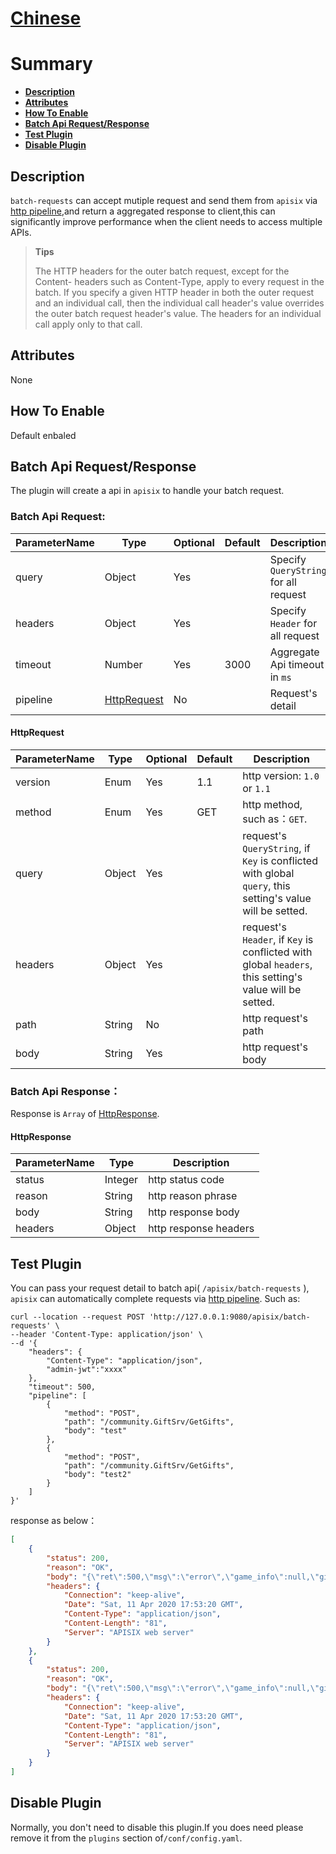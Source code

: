 <!--
#
# Licensed to the Apache Software Foundation (ASF) under one or more
# contributor license agreements.  See the NOTICE file distributed with
# this work for additional information regarding copyright ownership.
# The ASF licenses this file to You under the Apache License, Version 2.0
# (the "License"); you may not use this file except in compliance with
# the License.  You may obtain a copy of the License at
#
#     http://www.apache.org/licenses/LICENSE-2.0
#
# Unless required by applicable law or agreed to in writing, software
# distributed under the License is distributed on an "AS IS" BASIS,
# WITHOUT WARRANTIES OR CONDITIONS OF ANY KIND, either express or implied.
# See the License for the specific language governing permissions and
# limitations under the License.
#
-->

# [Chinese](../zh-cn/plugins/batch-requests.md)

# Summary

- [**Description**](#Description)
- [**Attributes**](#Attributes)
- [**How To Enable**](#how-to-Enable)
- [**Batch Api Request/Response**](#batch-api-request/response)
- [**Test Plugin**](#test-plugin)
- [**Disable Plugin**](#disable-plugin)

## Description

`batch-requests` can accept mutiple request and send them from `apisix` via [http pipeline](https://en.wikipedia.org/wiki/HTTP_pipelining),and return a aggregated response to client,this can significantly improve performance when the client needs to access multiple APIs.

> **Tips**
>
> The HTTP headers for the outer batch request, except for the Content- headers such as Content-Type, apply to every request in the batch. If you specify a given HTTP header in both the outer request and an individual call, then the individual call header's value overrides the outer batch request header's value. The headers for an individual call apply only to that call.

## Attributes

None

## How To Enable

Default enbaled

## Batch Api Request/Response
The plugin will create a api in `apisix` to handle your batch request.

### Batch Api Request:

| ParameterName | Type | Optional | Default | Description |
| --- | --- | --- | --- | --- |
| query | Object | Yes | | Specify `QueryString` for all request |
| headers | Object | Yes | | Specify `Header` for all request |
| timeout | Number | Yes | 3000 | Aggregate Api timeout in `ms` |
| pipeline | [HttpRequest](#Request) | No | | Request's detail |

#### HttpRequest
| ParameterName | Type | Optional | Default | Description |
| --- | --- | --- | --- | --- |
| version | Enum | Yes | 1.1 | http version: `1.0` or `1.1` |
| method | Enum | Yes | GET | http method, such as：`GET`. |
| query | Object | Yes | | request's `QueryString`, if `Key` is conflicted with global `query`, this setting's value will be setted.|
| headers | Object | Yes | | request's `Header`, if `Key` is conflicted with global `headers`, this setting's value will be setted.|
| path | String | No | | http request's path |
| body | String | Yes | | http request's body |

### Batch Api Response：
Response is `Array` of [HttpResponse](#HttpResponse).

#### HttpResponse
| ParameterName | Type | Description |
| --- | --- | --- |
| status | Integer | http status code |
| reason | String | http reason phrase |
| body | String | http response body |
| headers | Object | http response headers |

## Test Plugin

You can pass your request detail to batch api( `/apisix/batch-requests` ), `apisix` can automatically complete requests via [http pipeline](https://en.wikipedia.org/wiki/HTTP_pipelining). Such as:
```shell
curl --location --request POST 'http://127.0.0.1:9080/apisix/batch-requests' \
--header 'Content-Type: application/json' \
--d '{
    "headers": {
        "Content-Type": "application/json",
        "admin-jwt":"xxxx"
    },
    "timeout": 500,
    "pipeline": [
        {
            "method": "POST",
            "path": "/community.GiftSrv/GetGifts",
            "body": "test"
        },
        {
            "method": "POST",
            "path": "/community.GiftSrv/GetGifts",
            "body": "test2"
        }
    ]
}'
```

response as below：
```json
[
    {
        "status": 200,
        "reason": "OK",
        "body": "{\"ret\":500,\"msg\":\"error\",\"game_info\":null,\"gift\":[],\"to_gets\":0,\"get_all_msg\":\"\"}",
        "headers": {
            "Connection": "keep-alive",
            "Date": "Sat, 11 Apr 2020 17:53:20 GMT",
            "Content-Type": "application/json",
            "Content-Length": "81",
            "Server": "APISIX web server"
        }
    },
    {
        "status": 200,
        "reason": "OK",
        "body": "{\"ret\":500,\"msg\":\"error\",\"game_info\":null,\"gift\":[],\"to_gets\":0,\"get_all_msg\":\"\"}",
        "headers": {
            "Connection": "keep-alive",
            "Date": "Sat, 11 Apr 2020 17:53:20 GMT",
            "Content-Type": "application/json",
            "Content-Length": "81",
            "Server": "APISIX web server"
        }
    }
]
```

## Disable Plugin

Normally, you don't need to disable this plugin.If you does need please remove it from the `plugins` section of`/conf/config.yaml`.
